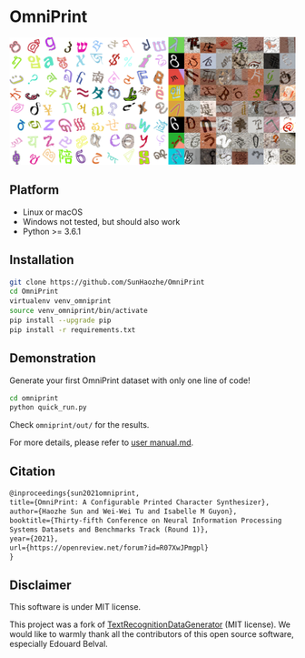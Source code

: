 # OmniPrint 


![random_rgb_characters.png](images/random_rgb_characters.png)


## Platform

- Linux or macOS
- Windows not tested, but should also work 
- Python >= 3.6.1



## Installation

```bash
git clone https://github.com/SunHaozhe/OmniPrint
cd OmniPrint
virtualenv venv_omniprint
source venv_omniprint/bin/activate
pip install --upgrade pip 
pip install -r requirements.txt
```

## Demonstration

Generate your first OmniPrint dataset with only one line of code!

```bash
cd omniprint
python quick_run.py
```

Check `omniprint/out/` for the results. 

For more details, please refer to [user manual.md](user_manual.md).


## Citation

```
@inproceedings{sun2021omniprint,
title={OmniPrint: A Configurable Printed Character Synthesizer},
author={Haozhe Sun and Wei-Wei Tu and Isabelle M Guyon},
booktitle={Thirty-fifth Conference on Neural Information Processing Systems Datasets and Benchmarks Track (Round 1)},
year={2021},
url={https://openreview.net/forum?id=R07XwJPmgpl}
}
```


## Disclaimer

This software is under MIT license.

This project was a fork of [TextRecognitionDataGenerator](https://github.com/Belval/TextRecognitionDataGenerator) (MIT license). We would like to warmly thank all the contributors of this open source software, especially Edouard Belval. 
